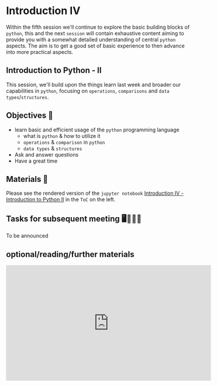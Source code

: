 # Introduction IV

Within the fifth session we'll continue to explore the basic building blocks of `python`, this and the next `session` will contain exhaustive content aiming to provide you with a somewhat detailed understanding of central `python` aspects. The aim is to get a good set of basic experience to then advance into more practical aspects.

## Introduction to Python - II
This session, we'll build upon the things learn last week and broader our capabilities in `python`, focusing on `operations`, `comparisons` and `data types`/`structures`. 

## Objectives 📍

- learn basic and efficient usage of the `python` programming language
  - what is `python` & how to utilize it
  - `operations` & `comparison` in `python`
  - `data types` & `structures`
- Ask and answer questions
- Have a great time

## Materials 📓

Please see the rendered version of the `jupyter notebook` [Introduction IV - Introduction to Python II](https://markovyu.github.io/Python_For_Psychologists_24/introduction/intro_python_II.html) in the `ToC` on the left.


## Tasks for subsequent meeting 🖥️✍🏽📖

To be announced


## optional/reading/further materials

<iframe width="560" height="315" src="https://www.youtube.com/embed/--_K4G3HCcI" title="YouTube video player" frameborder="0" allow="accelerometer; autoplay; clipboard-write; encrypted-media; gyroscope; picture-in-picture" allowfullscreen></iframe>